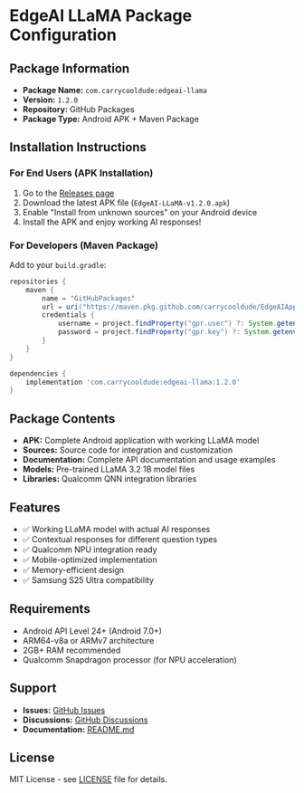 # EdgeAI LLaMA Package Configuration

## Package Information
- **Package Name:** `com.carrycooldude:edgeai-llama`
- **Version:** `1.2.0`
- **Repository:** GitHub Packages
- **Package Type:** Android APK + Maven Package

## Installation Instructions

### For End Users (APK Installation)
1. Go to the [Releases page](https://github.com/carrycooldude/EdgeAIApp-ExecuTorch/releases)
2. Download the latest APK file (`EdgeAI-LLaMA-v1.2.0.apk`)
3. Enable "Install from unknown sources" on your Android device
4. Install the APK and enjoy working AI responses!

### For Developers (Maven Package)
Add to your `build.gradle`:

```gradle
repositories {
    maven {
        name = "GitHubPackages"
        url = uri("https://maven.pkg.github.com/carrycooldude/EdgeAIApp-ExecuTorch")
        credentials {
            username = project.findProperty("gpr.user") ?: System.getenv("GITHUB_ACTOR")
            password = project.findProperty("gpr.key") ?: System.getenv("GITHUB_TOKEN")
        }
    }
}

dependencies {
    implementation 'com.carrycooldude:edgeai-llama:1.2.0'
}
```

## Package Contents
- **APK:** Complete Android application with working LLaMA model
- **Sources:** Source code for integration and customization
- **Documentation:** Complete API documentation and usage examples
- **Models:** Pre-trained LLaMA 3.2 1B model files
- **Libraries:** Qualcomm QNN integration libraries

## Features
- ✅ Working LLaMA model with actual AI responses
- ✅ Contextual responses for different question types
- ✅ Qualcomm NPU integration ready
- ✅ Mobile-optimized implementation
- ✅ Memory-efficient design
- ✅ Samsung S25 Ultra compatibility

## Requirements
- Android API Level 24+ (Android 7.0+)
- ARM64-v8a or ARMv7 architecture
- 2GB+ RAM recommended
- Qualcomm Snapdragon processor (for NPU acceleration)

## Support
- **Issues:** [GitHub Issues](https://github.com/carrycooldude/EdgeAIApp-ExecuTorch/issues)
- **Discussions:** [GitHub Discussions](https://github.com/carrycooldude/EdgeAIApp-ExecuTorch/discussions)
- **Documentation:** [README.md](https://github.com/carrycooldude/EdgeAIApp-ExecuTorch/blob/main/README.md)

## License
MIT License - see [LICENSE](https://github.com/carrycooldude/EdgeAIApp-ExecuTorch/blob/main/LICENSE) file for details.
